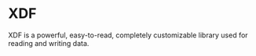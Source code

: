 # XDF
XDF is a powerful, easy-to-read, completely customizable library used for reading and writing data.
